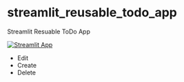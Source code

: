 # streamlit_reusable_todo_app
Streamlit Resuable ToDo App

[![Streamlit App](https://static.streamlit.io/badges/streamlit_badge_black_white.svg)](https://reusable-todo.streamlit.app/)

+ Edit
+ Create
+ Delete



